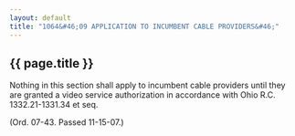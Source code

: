 ```yaml
---
layout: default 
title: "1064&#46;09 APPLICATION TO INCUMBENT CABLE PROVIDERS&#46;"
---
```


{{ page.title }}
----------------

Nothing in this section shall apply to incumbent cable providers until
they are granted a video service authorization in accordance with Ohio
R.C. 1332.21-1331.34 et seq.

(Ord. 07-43. Passed 11-15-07.)
